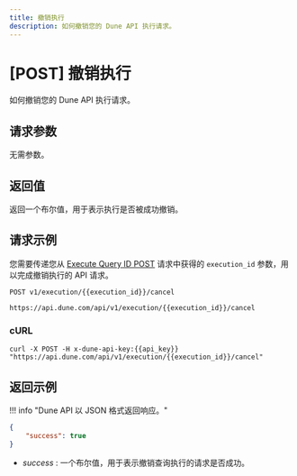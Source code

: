 ```yaml
---
title: 撤销执行
description: 如何撤销您的 Dune API 执行请求。
---
```


# [POST] 撤销执行

如何撤销您的 Dune API 执行请求。

## 请求参数

无需参数。

## 返回值

返回一个布尔值，用于表示执行是否被成功撤销。

## 请求示例

您需要传递您从 [Execute Query ID POST](execute-query-id.md) 请求中获得的 `execution_id` 参数，用以完成撤销执行的 API 请求。

```
POST v1/execution/{{execution_id}}/cancel

https://api.dune.com/api/v1/execution/{{execution_id}}/cancel
```

### cURL

```
curl -X POST -H x-dune-api-key:{{api_key}} "https://api.dune.com/api/v1/execution/{{execution_id}}/cancel"
```

## 返回示例

!!! info "Dune API 以 JSON 格式返回响应。"

```json
{
    "success": true
}
```

 - *success* : 一个布尔值，用于表示撤销查询执行的请求是否成功。